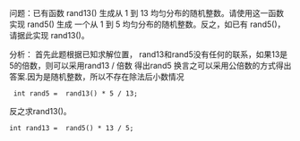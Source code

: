 问题：已有函数 rand13() 生成从 1 到 13 均匀分布的随机整数。请使用这一函数实现 rand5() 生成 一个从 1 到 5 均匀分布的随机整数。反之，如已有 rand5()，请据此实现 rand13()。

分析： 首先此题根据已知求解位置， rand13和rand5没有任何的联系，如果13是5的倍数，则可以采用rand13 / 倍数 得出rand5
换言之可以采用公倍数的方式得出答案.因为是随机整数，所以不存在除法后小数情况
```aidl
 int rand5 =  rand13() * 5 / 13;
```
反之求rand13()。
```aidl
int rand13 =  rand5() * 13 / 5;
```